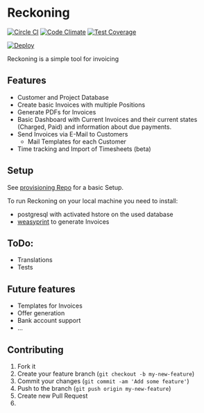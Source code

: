 # Reckoning

[![Circle CI](https://circleci.com/gh/reckoning/app.svg?style=svg)](https://circleci.com/gh/reckoning/app)
[![Code Climate](https://codeclimate.com/github/reckoning/app/badges/gpa.svg)](https://codeclimate.com/github/reckoning/app)
[![Test Coverage](https://codeclimate.com/github/reckoning/app/badges/coverage.svg)](https://codeclimate.com/github/reckoning/app)

[![Deploy](https://www.herokucdn.com/deploy/button.png)](https://heroku.com/deploy)

Reckoning is a simple tool for invoicing

## Features
- Customer and Project Database
- Create basic Invoices with multiple Positions
- Generate PDFs for Invoices
- Basic Dashboard with Current Invoices and their current states (Charged, Paid) and information about due payments.
- Send Invoices via E-Mail to Customers
  - Mail Templates for each Customer
- Time tracking and Import of Timesheets (beta)

## Setup

See [provisioning Repo](https://github.com/reckoning/provisioning) for a basic Setup.

To run Reckoning on your local machine you need to install:

- postgresql with activated hstore on the used database
- [weasyprint](http://weasyprint.org/) to generate Invoices 

## ToDo:

- Translations
- Tests

## Future features

- Templates for Invoices
- Offer generation
- Bank account support
- ...
  
## Contributing

1. Fork it
2. Create your feature branch (`git checkout -b my-new-feature`)
3. Commit your changes (`git commit -am 'Add some feature'`)
4. Push to the branch (`git push origin my-new-feature`)
5. Create new Pull Request
6. 
